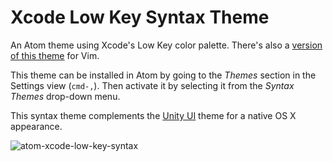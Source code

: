 # Xcode Low Key Syntax Theme

An Atom theme using Xcode's Low Key color palette. There's also a
[version of this theme](https://github.com/dgraham/xcode-low-key-vim) for Vim.

This theme can be installed in Atom by going to the _Themes_ section in the
Settings view (`cmd-,`). Then activate it by selecting it from the
_Syntax Themes_ drop-down menu.

This syntax theme complements the [Unity UI](https://github.com/orderedlist/unity-ui) theme for a native OS X appearance.

![atom-xcode-low-key-syntax](https://cloud.githubusercontent.com/assets/122102/9188635/8a52dd9c-3f9b-11e5-99c0-108d0bbf2378.png)
